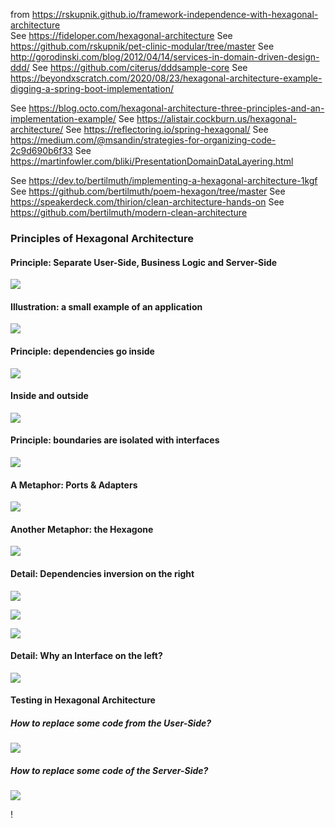 from https://rskupnik.github.io/framework-independence-with-hexagonal-architecture	
See https://fideloper.com/hexagonal-architecture
See https://github.com/rskupnik/pet-clinic-modular/tree/master
See http://gorodinski.com/blog/2012/04/14/services-in-domain-driven-design-ddd/
See https://github.com/citerus/dddsample-core
See https://beyondxscratch.com/2020/08/23/hexagonal-architecture-example-digging-a-spring-boot-implementation/

See https://blog.octo.com/hexagonal-architecture-three-principles-and-an-implementation-example/
See https://alistair.cockburn.us/hexagonal-architecture/
See https://reflectoring.io/spring-hexagonal/
See https://medium.com/@msandin/strategies-for-organizing-code-2c9d690b6f33
See https://martinfowler.com/bliki/PresentationDomainDataLayering.html

See https://dev.to/bertilmuth/implementing-a-hexagonal-architecture-1kgf
See https://github.com/bertilmuth/poem-hexagon/tree/master
See https://speakerdeck.com/thirion/clean-architecture-hands-on
See https://github.com/bertilmuth/modern-clean-architecture

### Principles of Hexagonal Architecture

#### Principle: Separate User-Side, Business Logic and Server-Side

![](archi_hexa_en_00.webp)

#### Illustration: a small example of an application

![](archi_hexa_en_01.webp)

####  Principle: dependencies go inside

![](archi_hexa_en_02.webp)

#### Inside and outside

![](archi_hexa_en_03.png)

#### Principle: boundaries are isolated with interfaces

![](archi_hexa_en_04.png)

#### A Metaphor: Ports & Adapters

![](archi_hexa_en_05.png)

#### Another Metaphor: the Hexagone

![](archi_hexa_en_06.png)

#### Detail: Dependencies inversion on the right

![](archi_hexa_en_07.png)


![](archi_hexa_en_08.png)

![](archi_hexa_en_09.png)

#### Detail: Why an Interface on the left?

![](archi_hexa_en_10.webp)

#### Testing in Hexagonal Architecture

##### How to replace some code from the User-Side?

![](archi_hexa_en_11.webp)


##### How to replace some code of the Server-Side?

![](archi_hexa_en_12.webp)


!
